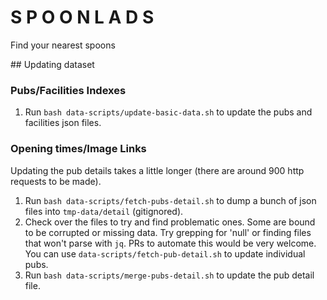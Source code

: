 # S P O O N L A D S

Find your nearest spoons


## Updating dataset

### Pubs/Facilities Indexes
 1. Run `bash data-scripts/update-basic-data.sh` to update the pubs and facilities json files.

### Opening times/Image Links
 Updating the pub details takes a little longer (there are around 900 http requests to be made).

 1. Run `bash data-scripts/fetch-pubs-detail.sh` to dump a bunch of json files into `tmp-data/detail` (gitignored).
 2. Check over the files to try and find problematic ones. Some are bound to be corrupted or missing data. Try grepping for 'null' or finding files that won't parse with `jq`. PRs to automate this would be very welcome. You can use `data-scripts/fetch-pub-detail.sh` to update individual pubs.
 3. Run `bash data-scripts/merge-pubs-detail.sh` to update the pub detail file.
